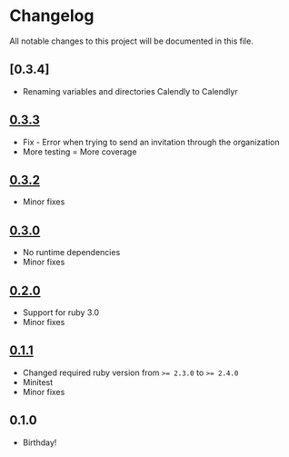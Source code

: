 # Changelog

All notable changes to this project will be documented in this file.

## [0.3.4]
* Renaming variables and directories Calendly to Calendlyr

## [0.3.3]
* Fix - Error when trying to send an invitation through the organization
* More testing = More coverage

## [0.3.2]
* Minor fixes

## [0.3.0]
* No runtime dependencies
* Minor fixes

## [0.2.0]
* Support for ruby 3.0
* Minor fixes

## [0.1.1]
* Changed required ruby version from `>= 2.3.0` to `>= 2.4.0`
* Minitest
* Minor fixes

## 0.1.0
* Birthday!

[0.3.3]: https://github.com/araluce/calendly.rb/compare/v0.3.2...v0.3.3
[0.3.2]: https://github.com/araluce/calendly.rb/compare/v0.3.0...v0.3.2
[0.3.0]: https://github.com/araluce/calendly.rb/compare/v0.2.0...v0.3.0
[0.2.0]: https://github.com/araluce/calendly.rb/compare/v0.1.1...v0.2.0
[0.1.1]: https://github.com/araluce/calendly.rb/compare/v0.1.0...v0.1.1